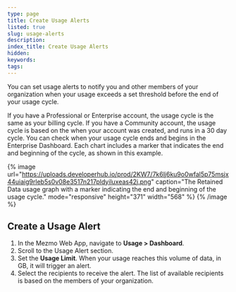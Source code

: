 ```yaml
---
type: page
title: Create Usage Alerts
listed: true
slug: usage-alerts
description: 
index_title: Create Usage Alerts
hidden: 
keywords: 
tags: 
---
```



You can set usage alerts to notify you and other members of your organization when your usage exceeds a set threshold before the end of your usage cycle.

If you have a Professional or Enterprise account, the usage cycle is the same as your billing cycle. If you have a Community account, the usage cycle is based on the when your account was created, and runs in a 30 day cycle. You can check when your usage cycle ends and begins in the Enterprise Dashboard. Each chart includes a marker that indicates the end and beginning of the cycle, as shown in this example.

{% image url="https://uploads.developerhub.io/prod/2KW7/7k6lj6ku9o0wfal5p75msjx44uiaig9rleb5s0v08e3517n217pldyiluxeas42j.png" caption="The Retained Data usage graph with a marker indicating the end and beginning of the usage cycle." mode="responsive" height="371" width="568" %}
{% /image %}

## Create a Usage Alert

1. In the Mezmo Web App, navigate to **Usage &gt; Dashboard**.
2. Scroll to the Usage Alert section.
3. Set the **Usage Limit**. When your usage reaches this volume of data, in GB, it will trigger an alert.
4. Select the recipients to receive the alert. The list of available recipients is based on the members of your organization.